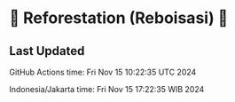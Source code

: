 
# 🌳 Reforestation (Reboisasi) 🌲

## Last Updated

GitHub Actions time: Fri Nov 15 10:22:35 UTC 2024

Indonesia/Jakarta time: Fri Nov 15 17:22:35 WIB 2024

